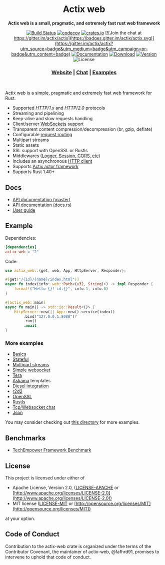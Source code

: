 <div align="center">
 <p><h1>Actix web</h1> </p>
  <p><strong>Actix web is a small, pragmatic, and extremely fast rust web framework</strong> </p>
  <p>

[![Build Status](https://travis-ci.org/actix/actix-web.svg?branch=master)](https://travis-ci.org/actix/actix-web) 
[![codecov](https://codecov.io/gh/actix/actix-web/branch/master/graph/badge.svg)](https://codecov.io/gh/actix/actix-web) 
[![crates.io](https://meritbadge.herokuapp.com/actix-web)](https://crates.io/crates/actix-web)
[![Join the chat at https://gitter.im/actix/actix](https://badges.gitter.im/actix/actix.svg)](https://gitter.im/actix/actix?utm_source=badge&utm_medium=badge&utm_campaign=pr-badge&utm_content=badge)
[![Documentation](https://docs.rs/actix-web/badge.svg)](https://docs.rs/actix-web)
[![Download](https://img.shields.io/crates/d/actix-web.svg)](https://crates.io/crates/actix-web)
[![Version](https://img.shields.io/badge/rustc-1.41+-lightgray.svg)](https://blog.rust-lang.org/2020/02/27/Rust-1.41.1.html)
![License](https://img.shields.io/crates/l/actix-web.svg)

  </p>

  <h3>
    <a href="https://actix.rs">Website</a>
    <span> | </span>
    <a href="https://gitter.im/actix/actix">Chat</a>
    <span> | </span>
    <a href="https://github.com/actix/examples">Examples</a>
  </h3>
</div>
<br>

Actix web is a simple, pragmatic and extremely fast web framework for Rust.

* Supported *HTTP/1.x* and *HTTP/2.0* protocols
* Streaming and pipelining
* Keep-alive and slow requests handling
* Client/server [WebSockets](https://actix.rs/docs/websockets/) support
* Transparent content compression/decompression (br, gzip, deflate)
* Configurable [request routing](https://actix.rs/docs/url-dispatch/)
* Multipart streams
* Static assets
* SSL support with OpenSSL or Rustls
* Middlewares ([Logger, Session, CORS, etc](https://actix.rs/docs/middleware/))
* Includes an asynchronous [HTTP client](https://actix.rs/actix-web/actix_web/client/index.html)
* Supports [Actix actor framework](https://github.com/actix/actix)
* Supports Rust 1.40+

## Docs

* [API documentation (master)](https://actix.rs/actix-web/actix_web)
* [API documentation (docs.rs)](https://docs.rs/actix-web)
* [User guide](https://actix.rs)

## Example

Dependencies:

```toml
[dependencies]
actix-web = "2"
```

Code:

```rust
use actix_web::{get, web, App, HttpServer, Responder};

#[get("/{id}/{name}/index.html")]
async fn index(info: web::Path<(u32, String)>) -> impl Responder {
    format!("Hello {}! id:{}", info.1, info.0)
}

#[actix_web::main]
async fn main() -> std::io::Result<()> {
    HttpServer::new(|| App::new().service(index))
        .bind("127.0.0.1:8080")?
        .run()
        .await
}
```

### More examples

* [Basics](https://github.com/actix/examples/tree/master/basics/)
* [Stateful](https://github.com/actix/examples/tree/master/state/)
* [Multipart streams](https://github.com/actix/examples/tree/master/multipart/)
* [Simple websocket](https://github.com/actix/examples/tree/master/websocket/)
* [Tera](https://github.com/actix/examples/tree/master/template_tera/)
* [Askama](https://github.com/actix/examples/tree/master/template_askama/) templates
* [Diesel integration](https://github.com/actix/examples/tree/master/diesel/)
* [r2d2](https://github.com/actix/examples/tree/master/r2d2/)
* [OpenSSL](https://github.com/actix/examples/tree/master/openssl/)
* [Rustls](https://github.com/actix/examples/tree/master/rustls/)
* [Tcp/Websocket chat](https://github.com/actix/examples/tree/master/websocket-chat/)
* [Json](https://github.com/actix/examples/tree/master/json/)

You may consider checking out
[this directory](https://github.com/actix/examples/tree/master/) for more examples.

## Benchmarks

* [TechEmpower Framework Benchmark](https://www.techempower.com/benchmarks/#section=data-r19)

## License

This project is licensed under either of

* Apache License, Version 2.0, ([LICENSE-APACHE](LICENSE-APACHE) or [http://www.apache.org/licenses/LICENSE-2.0](http://www.apache.org/licenses/LICENSE-2.0))
* MIT license ([LICENSE-MIT](LICENSE-MIT) or [http://opensource.org/licenses/MIT](http://opensource.org/licenses/MIT))

at your option.

## Code of Conduct

Contribution to the actix-web crate is organized under the terms of the
Contributor Covenant, the maintainer of actix-web, @fafhrd91, promises to
intervene to uphold that code of conduct.
